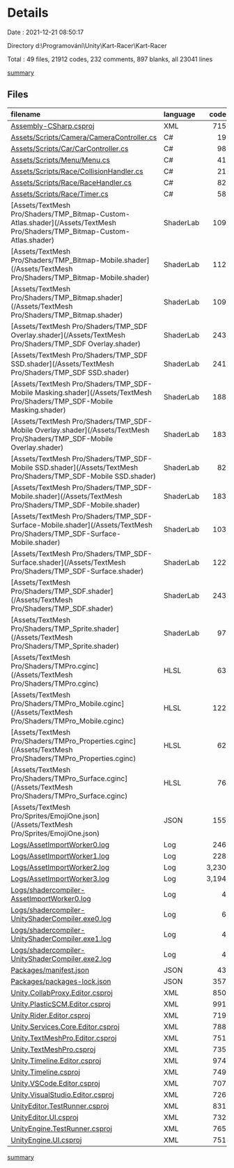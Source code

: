 # Details

Date : 2021-12-21 08:50:17

Directory d:\Programování\Unity\Kart-Racer\Kart-Racer

Total : 49 files,  21912 codes, 232 comments, 897 blanks, all 23041 lines

[summary](results.md)

## Files
| filename | language | code | comment | blank | total |
| :--- | :--- | ---: | ---: | ---: | ---: |
| [Assembly-CSharp.csproj](/Assembly-CSharp.csproj) | XML | 715 | 7 | 1 | 723 |
| [Assets/Scripts/Camera/CameraController.cs](/Assets/Scripts/Camera/CameraController.cs) | C# | 19 | 2 | 7 | 28 |
| [Assets/Scripts/Car/CarController.cs](/Assets/Scripts/Car/CarController.cs) | C# | 98 | 23 | 21 | 142 |
| [Assets/Scripts/Menu/Menu.cs](/Assets/Scripts/Menu/Menu.cs) | C# | 41 | 2 | 16 | 59 |
| [Assets/Scripts/Race/CollisionHandler.cs](/Assets/Scripts/Race/CollisionHandler.cs) | C# | 21 | 2 | 10 | 33 |
| [Assets/Scripts/Race/RaceHandler.cs](/Assets/Scripts/Race/RaceHandler.cs) | C# | 82 | 6 | 30 | 118 |
| [Assets/Scripts/Race/Timer.cs](/Assets/Scripts/Race/Timer.cs) | C# | 58 | 10 | 15 | 83 |
| [Assets/TextMesh Pro/Shaders/TMP_Bitmap-Custom-Atlas.shader](/Assets/TextMesh Pro/Shaders/TMP_Bitmap-Custom-Atlas.shader) | ShaderLab | 109 | 2 | 33 | 144 |
| [Assets/TextMesh Pro/Shaders/TMP_Bitmap-Mobile.shader](/Assets/TextMesh Pro/Shaders/TMP_Bitmap-Mobile.shader) | ShaderLab | 112 | 3 | 31 | 146 |
| [Assets/TextMesh Pro/Shaders/TMP_Bitmap.shader](/Assets/TextMesh Pro/Shaders/TMP_Bitmap.shader) | ShaderLab | 109 | 2 | 33 | 144 |
| [Assets/TextMesh Pro/Shaders/TMP_SDF Overlay.shader](/Assets/TextMesh Pro/Shaders/TMP_SDF Overlay.shader) | ShaderLab | 243 | 4 | 71 | 318 |
| [Assets/TextMesh Pro/Shaders/TMP_SDF SSD.shader](/Assets/TextMesh Pro/Shaders/TMP_SDF SSD.shader) | ShaderLab | 241 | 4 | 66 | 311 |
| [Assets/TextMesh Pro/Shaders/TMP_SDF-Mobile Masking.shader](/Assets/TextMesh Pro/Shaders/TMP_SDF-Mobile Masking.shader) | ShaderLab | 188 | 10 | 50 | 248 |
| [Assets/TextMesh Pro/Shaders/TMP_SDF-Mobile Overlay.shader](/Assets/TextMesh Pro/Shaders/TMP_SDF-Mobile Overlay.shader) | ShaderLab | 183 | 8 | 50 | 241 |
| [Assets/TextMesh Pro/Shaders/TMP_SDF-Mobile SSD.shader](/Assets/TextMesh Pro/Shaders/TMP_SDF-Mobile SSD.shader) | ShaderLab | 82 | 4 | 21 | 107 |
| [Assets/TextMesh Pro/Shaders/TMP_SDF-Mobile.shader](/Assets/TextMesh Pro/Shaders/TMP_SDF-Mobile.shader) | ShaderLab | 183 | 8 | 50 | 241 |
| [Assets/TextMesh Pro/Shaders/TMP_SDF-Surface-Mobile.shader](/Assets/TextMesh Pro/Shaders/TMP_SDF-Surface-Mobile.shader) | ShaderLab | 103 | 8 | 28 | 139 |
| [Assets/TextMesh Pro/Shaders/TMP_SDF-Surface.shader](/Assets/TextMesh Pro/Shaders/TMP_SDF-Surface.shader) | ShaderLab | 122 | 4 | 33 | 159 |
| [Assets/TextMesh Pro/Shaders/TMP_SDF.shader](/Assets/TextMesh Pro/Shaders/TMP_SDF.shader) | ShaderLab | 243 | 4 | 71 | 318 |
| [Assets/TextMesh Pro/Shaders/TMP_Sprite.shader](/Assets/TextMesh Pro/Shaders/TMP_Sprite.shader) | ShaderLab | 97 | 0 | 20 | 117 |
| [Assets/TextMesh Pro/Shaders/TMPro.cginc](/Assets/TextMesh Pro/Shaders/TMPro.cginc) | HLSL | 63 | 2 | 20 | 85 |
| [Assets/TextMesh Pro/Shaders/TMPro_Mobile.cginc](/Assets/TextMesh Pro/Shaders/TMPro_Mobile.cginc) | HLSL | 122 | 2 | 34 | 158 |
| [Assets/TextMesh Pro/Shaders/TMPro_Properties.cginc](/Assets/TextMesh Pro/Shaders/TMPro_Properties.cginc) | HLSL | 62 | 10 | 14 | 86 |
| [Assets/TextMesh Pro/Shaders/TMPro_Surface.cginc](/Assets/TextMesh Pro/Shaders/TMPro_Surface.cginc) | HLSL | 76 | 7 | 19 | 102 |
| [Assets/TextMesh Pro/Sprites/EmojiOne.json](/Assets/TextMesh Pro/Sprites/EmojiOne.json) | JSON | 155 | 0 | 2 | 157 |
| [Logs/AssetImportWorker0.log](/Logs/AssetImportWorker0.log) | Log | 246 | 0 | 2 | 248 |
| [Logs/AssetImportWorker1.log](/Logs/AssetImportWorker1.log) | Log | 228 | 0 | 2 | 230 |
| [Logs/AssetImportWorker2.log](/Logs/AssetImportWorker2.log) | Log | 3,230 | 0 | 59 | 3,289 |
| [Logs/AssetImportWorker3.log](/Logs/AssetImportWorker3.log) | Log | 3,194 | 0 | 59 | 3,253 |
| [Logs/shadercompiler-AssetImportWorker0.log](/Logs/shadercompiler-AssetImportWorker0.log) | Log | 4 | 0 | 3 | 7 |
| [Logs/shadercompiler-UnityShaderCompiler.exe0.log](/Logs/shadercompiler-UnityShaderCompiler.exe0.log) | Log | 6 | 0 | 4 | 10 |
| [Logs/shadercompiler-UnityShaderCompiler.exe1.log](/Logs/shadercompiler-UnityShaderCompiler.exe1.log) | Log | 4 | 0 | 3 | 7 |
| [Logs/shadercompiler-UnityShaderCompiler.exe2.log](/Logs/shadercompiler-UnityShaderCompiler.exe2.log) | Log | 4 | 0 | 3 | 7 |
| [Packages/manifest.json](/Packages/manifest.json) | JSON | 43 | 0 | 1 | 44 |
| [Packages/packages-lock.json](/Packages/packages-lock.json) | JSON | 357 | 0 | 1 | 358 |
| [Unity.CollabProxy.Editor.csproj](/Unity.CollabProxy.Editor.csproj) | XML | 850 | 7 | 1 | 858 |
| [Unity.PlasticSCM.Editor.csproj](/Unity.PlasticSCM.Editor.csproj) | XML | 991 | 7 | 1 | 999 |
| [Unity.Rider.Editor.csproj](/Unity.Rider.Editor.csproj) | XML | 719 | 7 | 1 | 727 |
| [Unity.Services.Core.Editor.csproj](/Unity.Services.Core.Editor.csproj) | XML | 788 | 7 | 1 | 796 |
| [Unity.TextMeshPro.Editor.csproj](/Unity.TextMeshPro.Editor.csproj) | XML | 751 | 7 | 1 | 759 |
| [Unity.TextMeshPro.csproj](/Unity.TextMeshPro.csproj) | XML | 735 | 7 | 1 | 743 |
| [Unity.Timeline.Editor.csproj](/Unity.Timeline.Editor.csproj) | XML | 974 | 7 | 1 | 982 |
| [Unity.Timeline.csproj](/Unity.Timeline.csproj) | XML | 749 | 7 | 1 | 757 |
| [Unity.VSCode.Editor.csproj](/Unity.VSCode.Editor.csproj) | XML | 707 | 7 | 1 | 715 |
| [Unity.VisualStudio.Editor.csproj](/Unity.VisualStudio.Editor.csproj) | XML | 726 | 7 | 1 | 734 |
| [UnityEditor.TestRunner.csproj](/UnityEditor.TestRunner.csproj) | XML | 831 | 7 | 1 | 839 |
| [UnityEditor.UI.csproj](/UnityEditor.UI.csproj) | XML | 732 | 7 | 1 | 740 |
| [UnityEngine.TestRunner.csproj](/UnityEngine.TestRunner.csproj) | XML | 765 | 7 | 1 | 773 |
| [UnityEngine.UI.csproj](/UnityEngine.UI.csproj) | XML | 751 | 7 | 1 | 759 |

[summary](results.md)